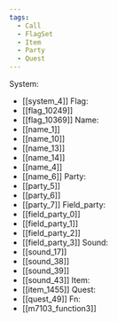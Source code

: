 ```yaml
---
tags:
  - Call
  - FlagSet
  - Item
  - Party
  - Quest
---
```

System:
- [[system_4]]
Flag:
- [[flag_10249]]
- [[flag_10369]]
Name:
- [[name_1]]
- [[name_10]]
- [[name_13]]
- [[name_14]]
- [[name_4]]
- [[name_6]]
Party:
- [[party_5]]
- [[party_6]]
- [[party_7]]
Field_party:
- [[field_party_0]]
- [[field_party_1]]
- [[field_party_2]]
- [[field_party_3]]
Sound:
- [[sound_17]]
- [[sound_38]]
- [[sound_39]]
- [[sound_43]]
Item:
- [[item_1455]]
Quest:
- [[quest_49]]
Fn:
- [[m7103_function3]]
